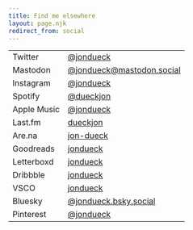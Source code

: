 ```yaml
---
title: Find me elsewhere
layout: page.njk
redirect_from: social
---
```


| | |
| --- | --- |
| Twitter |  [@jondueck](https://twitter.com/jondueck) |
| Mastodon | [@jondueck@mastodon.social](https://mastodon.social/@jondueck) |
| Instagram | [@jondueck](https://instagram.com/jondueck) |
| Spotify | [@dueckjon](https://open.spotify.com/user/dueckjon?si=1182c3f53bef472e) |
| Apple Music| [@jondueck](https://music.apple.com/profile/jondueck) |
| Last.fm | [dueckjon](https://last.fm/user/dueckjon) |
| Are.na | [jon-dueck](https://www.are.na/jon-dueck) |
| Goodreads | [jondueck](https://www.goodreads.com/jondueck) |
| Letterboxd | [jondueck](https://letterboxd.com/jondueck) |
| Dribbble | [jondueck](https://dribbble.com/jondueck) |
| VSCO | [jondueck](https://vsco.co/jondueck) |
| Bluesky | [@jondueck.bsky.social](https://bsky.app/profile/jondueck.bsky.social) |
| Pinterest | [@jondueck](https://www.pinterest.ca/jondueck/) |


